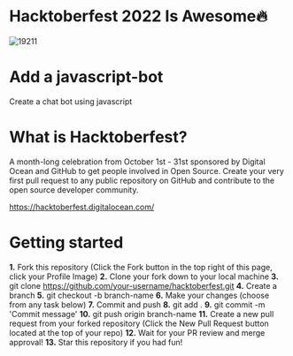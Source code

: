 
# Hacktoberfest 2022 Is Awesome🔥

![19211](https://user-images.githubusercontent.com/115480468/195635237-0f4d1b0e-248b-4d60-87f9-df7ec1b8e737.png)


# Add a javascript-bot
Create a chat bot using javascript



# What is Hacktoberfest?
A month-long celebration from October 1st - 31st sponsored by Digital Ocean and GitHub to get people involved in Open Source. Create your very first pull request to any public repository on GitHub and contribute to the open source developer community.

https://hacktoberfest.digitalocean.com/

# Getting started

**1.** Fork this repository (Click the Fork button in the top right of this page, click your Profile Image)
**2.** Clone your fork down to your local machine
**3.** git clone https://github.com/your-username/hacktoberfest.git
**4.** Create a branch
**5.** git checkout -b branch-name
**6.** Make your changes (choose from any task below)
**7.** Commit and push
**8.** git add .
**9.** git commit -m 'Commit message'
**10.** git push origin branch-name
**11.** Create a new pull request from your forked repository (Click the New Pull Request button located at the top of your repo)
**12.** Wait for your PR review and merge approval!
**13.** Star this repository if you had fun!


